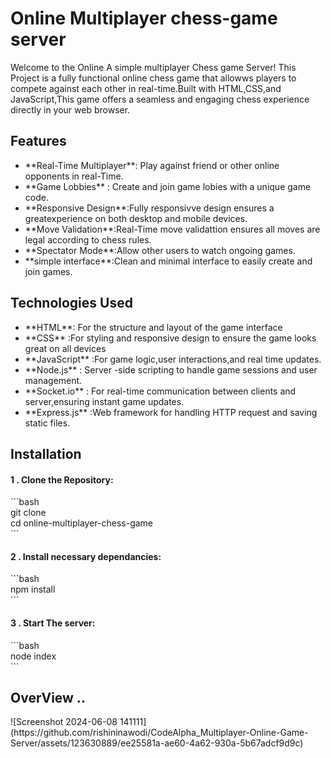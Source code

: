 #  Online Multiplayer  chess-game server

Welcome to the Online A  simple multiplayer Chess game Server! This Project  is a fully functional
online chess game that allowws players to compete against each other in real-time.Built with HTML,CSS,and 
JavaScript,This game offers a seamless and engaging chess experience directly in your web browser.

<h2>Features</h2>
<ul> 
<li>**Real-Time Multiplayer**: Play against friend or other online opponents in real-Time. </li>
<li>**Game Lobbies** : Create and join game lobies with a unique game code.</li>
<li>**Responsive Design**:Fully responsivve design ensures a greatexperience on both desktop and mobile devices.</li>
<li>**Move Validation**:Real-Time move validattion ensures all moves are legal according to chess rules.</li>
<li>**Spectator Mode**:Allow other users to watch ongoing games.</li>
<li>**simple interface**:Clean and minimal interface to easily create and join games.</li>
</ul>

<h2>Technologies Used</h2>
<ul>
  <li>**HTML**: For the structure and layout of the game interface</li>
  <li>**CSS** :For styling and responsive design to ensure the game looks great on all devices</li>
  <li>**JavaScript** :For game logic,user interactions,and real time updates.</li>
  <li>**Node.js** : Server -side scripting to handle game sessions and user management.</li>
  <li>**Socket.io** : For real-time communication between clients and server,ensuring instant game updates.</li>
  <li>**Express.js** :Web framework for handling HTTP request and saving static files.</li>
</ul>

<h2>Installation</h2>
<h4>1 . Clone the Repository: </h4>
```bash <br>
git clone <br>
cd online-multiplayer-chess-game <br>
```

<h4>2 . Install necessary dependancies: </h4>
```bash <br>
npm install <br>
```
<h4>3 . Start The server: </h4>
```bash <br>
node index <br>
```

<h2>OverView ..</h2>
![Screenshot 2024-06-08 141111](https://github.com/rishininawodi/CodeAlpha_Multiplayer-Online-Game-Server/assets/123630889/ee25581a-ae60-4a62-930a-5b67adcf9d9c)



  


